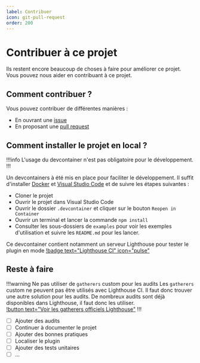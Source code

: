 ```yaml
---
label: Contribuer
icon: git-pull-request
order: 200
---
```


# Contribuer à ce projet

Ils restent encore beaucoup de choses à faire pour améliorer ce projet. Vous pouvez nous aider en contribuant à ce projet.

## Comment contribuer ?

Vous pouvez contribuer de différentes manières :
- En ouvrant une [issue](https://github.com/cnumr/lighthouse-plugin-ecoindex/issues)
- En proposant une [pull request](https://github.com/cnumr/lighthouse-plugin-ecoindex/pulls)

## Comment installer le projet en local ?

!!!info
L'usage du devcontainer n'est pas obligatoire pour le développement.
!!!

Un devcontainers à été mis en place pour faciliter le développement. Il suffit d'installer [Docker](https://www.docker.com/) et [Visual Studio Code](https://code.visualstudio.com/) et de suivre les étapes suivantes :
- Cloner le projet
- Ouvrir le projet dans Visual Studio Code
- Ouvrir le dossier `.devcontainer` et cliquer sur le bouton `Reopen in Container`
- Ouvrir un terminal et lancer la commande `npm install`
- Consulter les sous-dossiers de `examples` pour voir les exemples d'utilisation et suivre les `README.md` pour les lancer.

Ce devcontainer contient notamment un serveur Lighthouse pour tester le plugin en mode [!badge text="Lighthouse CI" icon="pulse"](./guides/3-lighthouse-ci.md)

## Reste à faire

!!!warning Ne pas utiliser de `gatherers` custom pour les audits
Les `gatherers` custom ne peuvent pas être utilisés avec Lighthouse CI. Il faut donc trouver une autre solution pour les audits. De nombreux audits sont déjà disponibles dans Lighthouse, il faut donc les utiliser.  
[!button text="Voir les gatherers officiels Lighthouse"]([button.md](https://github.com/GoogleChrome/lighthouse/tree/main/core/gather/gatherers))
!!!

- [ ] Ajouter des audits
- [ ] Continuer à documenter le projet
- [ ] Ajouter des bonnes pratiques
- [ ] Localiser le plugin
- [ ] Ajouter des tests unitaires
- [ ] ...